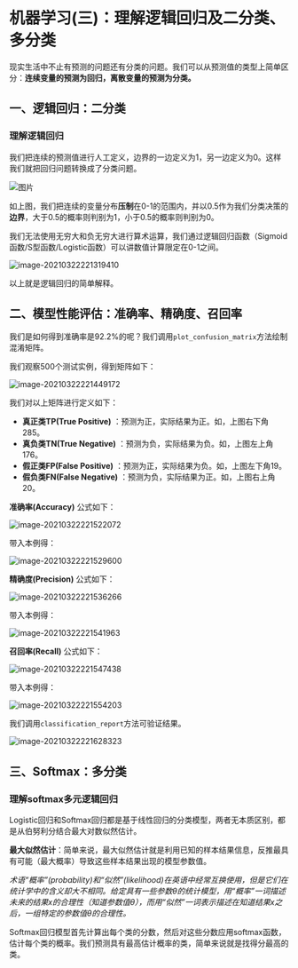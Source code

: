 # 机器学习(三)：理解逻辑回归及二分类、多分类

现实生活中不止有预测的问题还有分类的问题。我们可以从预测值的类型上简单区分：**连续变量的预测为回归，离散变量的预测为分类。**



## 一、逻辑回归：二分类

### 理解逻辑回归

我们把连续的预测值进行人工定义，边界的一边定义为1，另一边定义为0。这样我们就把回归问题转换成了分类问题。

![图片](https://mmbiz.qpic.cn/mmbiz_png/RFqA2R4MfQRyicNQvmytWQ2cWmxVf5cYpTXXSE0IYeZficERicFicTCXGmZePUokINDHEXvSykBQb7rxpYOLanj3hw/640?wx_fmt=png&tp=webp&wxfrom=5&wx_lazy=1&wx_co=1)

如上图，我们把连续的变量分布**压制**在0-1的范围内，并以0.5作为我们分类决策的**边界**，大于0.5的概率则判别为1，小于0.5的概率则判别为0。

我们无法使用无穷大和负无穷大进行算术运算，我们通过逻辑回归函数（Sigmoid函数/S型函数/Logistic函数）可以讲数值计算限定在0-1之间。

![image-20210322221319410](https://i.loli.net/2021/03/22/ziQu31mt2g6lWnT.png)

以上就是逻辑回归的简单解释。

## 二、模型性能评估：准确率、精确度、召回率

我们是如何得到准确率是92.2%的呢？我们调用`plot_confusion_matrix`方法绘制混淆矩阵。

我们观察500个测试实例，得到矩阵如下：

![image-20210322221449172](https://i.loli.net/2021/03/22/QZScp3GUdV2DHi5.png)

我们对以上矩阵进行定义如下：

- **真正类TP(True Positive)** ：预测为正，实际结果为正。如，上图右下角285。
- **真负类TN(True Negative)** ：预测为负，实际结果为负。如，上图左上角176。
- **假正类FP(False Positive)** ：预测为正，实际结果为负。如，上图左下角19。
- **假负类FN(False Negative)** ：预测为负，实际结果为正。如，上图右上角20。

**准确率(Accuracy)** 公式如下：

![image-20210322221522072](https://i.loli.net/2021/03/22/oGhAw8y9ICKNetm.png)

带入本例得：

![image-20210322221529600](https://i.loli.net/2021/03/22/pWCSXEATgNbzK9j.png)

**精确度(Precision)** 公式如下：

![image-20210322221536266](https://i.loli.net/2021/03/22/R7ZAr6qFajucyOp.png)

带入本例得：

![image-20210322221541963](https://i.loli.net/2021/03/22/J6kUTajGLNOP1HQ.png)

**召回率(Recall)** 公式如下：

![image-20210322221547438](https://i.loli.net/2021/03/22/z2hqc8lOryVoBua.png)

带入本例得：

![image-20210322221554203](https://i.loli.net/2021/03/22/KGCYdMRgubLBJ78.png)

我们调用`classification_report`方法可验证结果。

![image-20210322221628323](https://i.loli.net/2021/03/22/fAu8cdhDK1gqYIO.png)

## 三、Softmax：多分类

### 理解softmax多元逻辑回归

Logistic回归和Softmax回归都是基于线性回归的分类模型，两者无本质区别，都是从伯努利分结合最大对数似然估计。

**最大似然估计**：简单来说，最大似然估计就是利用已知的样本结果信息，反推最具有可能（最大概率）导致这些样本结果出现的模型参数值。

*术语“概率”(probability)和“似然”(likelihood)在英语中经常互换使用，但是它们在统计学中的含义却大不相同。给定具有一些参数θ的统计模型，用“概率”一词描述未来的结果x的合理性（知道参数值θ），而用“似然”一词表示描述在知道结果x之后，一组特定的参数值θ的合理性。*

Softmax回归模型首先计算出每个类的分数，然后对这些分数应用softmax函数，估计每个类的概率。我们预测具有最高估计概率的类，简单来说就是找得分最高的类。